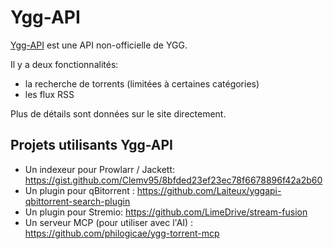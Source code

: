 # Ygg-API

[Ygg-API](https://yggapi.eu) est une API non-officielle de YGG.

Il y a deux fonctionnalités:
- la recherche de torrents (limitées à certaines catégories)
- les flux RSS

Plus de détails sont données sur le site directement.

## Projets utilisants Ygg-API

* Un indexeur pour Prowlarr / Jackett: https://gist.github.com/Clemv95/8bfded23ef23ec78f6678896f42a2b60
* Un plugin pour qBitorrent : https://github.com/Laiteux/yggapi-qbittorrent-search-plugin
* Un plugin pour Stremio: https://github.com/LimeDrive/stream-fusion
* Un serveur MCP (pour utiliser avec l'AI) : https://github.com/philogicae/ygg-torrent-mcp
